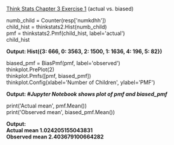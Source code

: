 [Think Stats Chapter 3 Exercise 1](http://greenteapress.com/thinkstats2/html/thinkstats2004.html#toc31) (actual vs. biased)

numb_child = Counter(resp['numkdhh'])  
child_hist = thinkstats2.Hist(numb_child)  
pmf = thinkstats2.Pmf(child_hist, label='actual')  
child_hist  

**Output: Hist({3: 666, 0: 3563, 2: 1500, 1: 1636, 4: 196, 5: 82})**

biased_pmf = BiasPmf(pmf, label='observed')  
thinkplot.PrePlot(2)  
thinkplot.Pmfs([pmf, biased_pmf])  
thinkplot.Config(xlabel='Number of Children', ylabel='PMF')  

**Output: _#Jupyter Notebook shows plot of pmf and biased_pmf_**

print('Actual mean', pmf.Mean())  
print('Observed mean', biased_pmf.Mean())  

**Output:**  
**Actual mean 1.024205155043831  
Observed mean 2.403679100664282**
